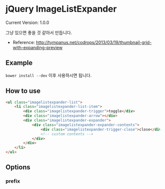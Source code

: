 jQuery ImageListExpander
===

Current Version: 1.0.0

그냥 있으면 좋을 것 같아서 만듭니다.

- Reference: <http://tympanus.net/codrops/2013/03/19/thumbnail-grid-with-expanding-preview>

## Example

`bower install --dev` 이후 사용하시면 됩니다.

## How to use

```html
<ul class="imagelistexpander-list">
    <li class="imagelistexpander-list-item">
        <div class="imagelistexpander-trigger">toggle</div>
        <div class="imagelistexpander-arrow"></div>
        <div class="imagelistexpander-expander">
            <div class="imagelistexpander-expander-contents">
                <div class="imagelistexpander-trigger-close">close</div>
                <!-- custom contents -->
            </div>
        </div>
    </li>
</ul>
```

## Options

### prefix

